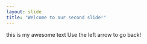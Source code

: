 ```yaml
---
layout: slide
title: "Welcome to our second slide!"
---
```

this is my awesome text
Use the left arrow to go back!
